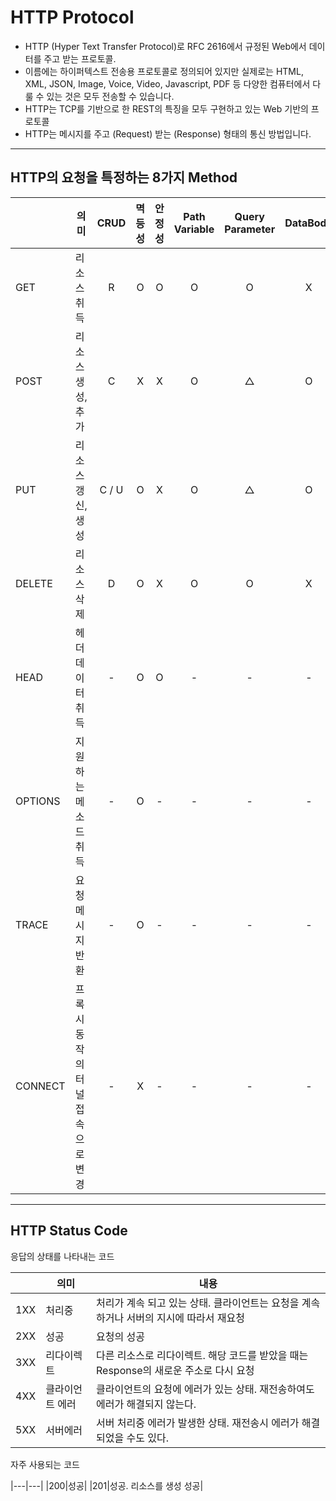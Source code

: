 # HTTP Protocol

- HTTP (Hyper Text Transfer Protocol)로 RFC 2616에서 규정된 Web에서 데이터를 주고 받는 프로토콜.
- 이름에는 하이퍼텍스트 전송용 프로토콜로 정의되어 있지만 실제로는 HTML, XML, JSON, Image, Voice, Video, Javascript, PDF 등 다양한 컴퓨터에서 다룰 수 있는 것은 모두 전송할 수 있습니다.
- HTTP는 TCP를 기반으로 한 REST의 특징을 모두 구현하고 있는 Web 기반의 프로토콜
- HTTP는 메시지를 주고 (Request) 받는 (Response) 형태의 통신 방법입니다.

---

## HTTP의 요청을 특정하는 8가지 Method

|         | 의미                             | CRUD  | 멱등성 | 안정성 | Path Variable | Query Parameter | DataBody |
| ------- | -------------------------------- | :---: | :----: | :----: | :-----------: | :-------------: | :------: |
| GET     | 리소스 취득                      |   R   |   O    |   O    |       O       |        O        |    X     |
| POST    | 리소스 생성, 추가                |   C   |   X    |   X    |       O       |        △        |    O     |
| PUT     | 리소스 갱신, 생성                | C / U |   O    |   X    |       O       |        △        |    O     |
| DELETE  | 리소스 삭제                      |   D   |   O    |   X    |       O       |        O        |    X     |
| HEAD    | 헤더 데이터 취득                 |   -   |   O    |   O    |       -       |        -        |    -     |
| OPTIONS | 지원하는 메소드 취득             |   -   |   O    |   -    |       -       |        -        |    -     |
| TRACE   | 요청메시지 반환                  |   -   |   O    |   -    |       -       |        -        |    -     |
| CONNECT | 프록시 동작의 터널 접속으로 변경 |   -   |   X    |   -    |       -       |        -        |    -     |

---

## HTTP Status Code

응답의 상태를 나타내는 코드

|     | 의미            | 내용                                                                                    |
| --- | --------------- | --------------------------------------------------------------------------------------- |
| 1XX | 처리중          | 처리가 계속 되고 있는 상태. 클라이언트는 요청을 계속 하거나 서버의 지시에 따라서 재요청 |
| 2XX | 성공            | 요청의 성공                                                                             |
| 3XX | 리다이렉트      | 다른 리소스로 리다이렉트. 해당 코드를 받았을 때는 Response의 새로운 주소로 다시 요청    |
| 4XX | 클라이언트 에러 | 클라이언트의 요청에 에러가 있는 상태. 재전송하여도 에러가 해결되지 않는다.              |
| 5XX | 서버에러        | 서버 처리중 에러가 발생한 상태. 재전송시 에러가 해결되었을 수도 있다.                   |

자주 사용되는 코드

|---|---|
|200|성공|
|201|성공. 리소스를 생성 성공|
